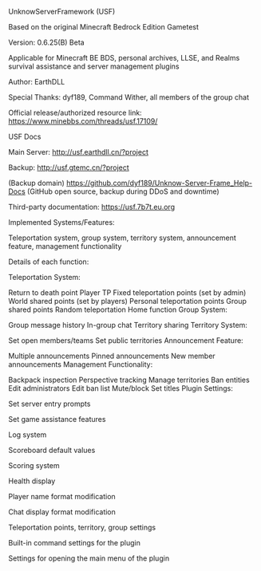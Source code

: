 UnknowServerFramework (USF)

Based on the original Minecraft Bedrock Edition Gametest

Version: 0.6.25(B) Beta

Applicable for Minecraft BE BDS, personal archives, LLSE, and Realms survival assistance and server management plugins

Author: EarthDLL

Special Thanks: dyf189, Command Wither, all members of the group chat

Official release/authorized resource link: https://www.minebbs.com/threads/usf.17109/

USF Docs

Main Server: http://usf.earthdll.cn/?project

Backup: http://usf.gtemc.cn/?project

(Backup domain) https://github.com/dyf189/Unknow-Server-Frame_Help-Docs (GitHub open source, backup during DDoS and downtime)

Third-party documentation: https://usf.7b7t.eu.org

Implemented Systems/Features:

Teleportation system, group system, territory system, announcement feature, management functionality

Details of each function:

Teleportation System:

Return to death point
Player TP
Fixed teleportation points (set by admin)
World shared points (set by players)
Personal teleportation points
Group shared points
Random teleportation
Home function
Group System:

Group message history
In-group chat
Territory sharing
Territory System:

Set open members/teams
Set public territories
Announcement Feature:

Multiple announcements
Pinned announcements
New member announcements
Management Functionality:

Backpack inspection
Perspective tracking
Manage territories
Ban entities
Edit administrators
Edit ban list
Mute/block
Set titles
Plugin Settings:

Set server entry prompts

Set game assistance features

Log system

Scoreboard default values

Scoring system

Health display

Player name format modification

Chat display format modification

Teleportation points, territory, group settings

Built-in command settings for the plugin

Settings for opening the main menu of the plugin

